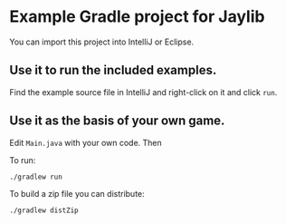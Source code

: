 # Example Gradle project for Jaylib

You can import this project into IntelliJ or Eclipse.

## Use it to run the included examples.

Find the example source file in IntelliJ and right-click on it and click `run`.

## Use it as the basis of your own game.

Edit `Main.java` with your own code.  Then

To run:

`./gradlew run`

To build a zip file you can distribute:

`./gradlew distZip`
